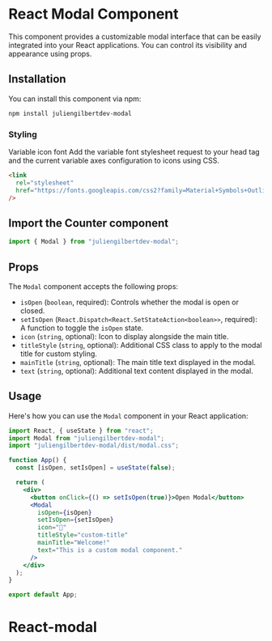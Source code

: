 # React Modal Component

This component provides a customizable modal interface that can be easily integrated into your React applications. You can control its visibility and appearance using props.

## Installation

You can install this component via npm:

```bash
npm install juliengilbertdev-modal
```

### Styling

Variable icon font
Add the variable font stylesheet request to your head tag and the current variable axes configuration to icons using CSS.

```html
<link
  rel="stylesheet"
  href="https://fonts.googleapis.com/css2?family=Material+Symbols+Outlined:opsz,wght,FILL,GRAD@20..48,100..700,0..1,-50..200"
/>
```

## Import the Counter component

```js
import { Modal } from "juliengilbertdev-modal";
```

## Props

The `Modal` component accepts the following props:

- `isOpen` (`boolean`, required): Controls whether the modal is open or closed.
- `setIsOpen` (`React.Dispatch<React.SetStateAction<boolean>>`, required): A function to toggle the `isOpen` state.
- `icon` (`string`, optional): Icon to display alongside the main title.
- `titleStyle` (`string`, optional): Additional CSS class to apply to the modal title for custom styling.
- `mainTitle` (`string`, optional): The main title text displayed in the modal.
- `text` (`string`, optional): Additional text content displayed in the modal.

## Usage

Here's how you can use the `Modal` component in your React application:

```jsx
import React, { useState } from "react";
import Modal from "juliengilbertdev-modal";
import "juliengilbertdev-modal/dist/modal.css";

function App() {
  const [isOpen, setIsOpen] = useState(false);

  return (
    <div>
      <button onClick={() => setIsOpen(true)}>Open Modal</button>
      <Modal
        isOpen={isOpen}
        setIsOpen={setIsOpen}
        icon="🎉"
        titleStyle="custom-title"
        mainTitle="Welcome!"
        text="This is a custom modal component."
      />
    </div>
  );
}

export default App;
```
# React-modal

